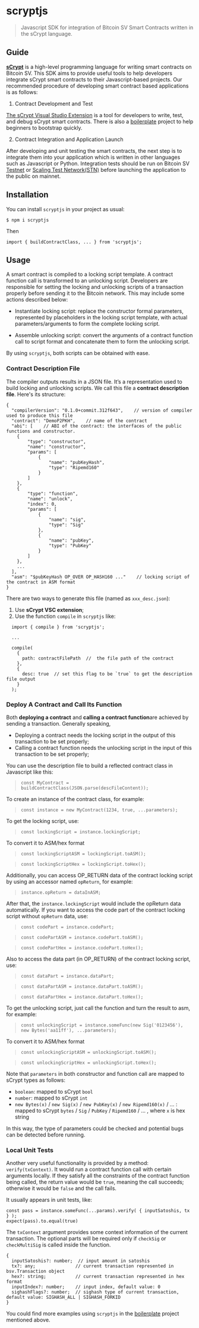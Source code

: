 # scryptjs

> Javascript SDK for integration of Bitcoin SV Smart Contracts written in the sCrypt language.

## Guide

[**sCrypt**](https://scryptdoc.readthedocs.io) is a high-level programming language for writing smart contracts on Bitcoin SV. This SDK aims to provide useful tools to help developers integrate sCrypt smart contracts to their Javascript-based projects. Our recommended procedure of developing smart contract based applications is as follows:

1. Contract Development and Test

[The sCrypt Visual Studio Extension](https://marketplace.visualstudio.com/items?itemName=bsv-scrypt.sCrypt) is a tool for developers to write, test, and debug sCrypt smart contracts. There is also a [boilerplate](https://github.com/scrypt-sv/boilerplate) project to help beginners to bootstrap quickly.

2. Contract Integration and Application Launch

After developing and unit testing the smart contracts, the next step is to integrate them into your application which is written in other languages such as Javascript or Python. Integration tests should be run on Bitcoin SV [Testnet](https://test.whatsonchain.com/) or [Scaling Test Network(STN)](https://bitcoinscaling.io/) before launching the application to the public on mainnet.

## Installation

You can install `scryptjs` in your project as usual:

```
$ npm i scryptjs
```

Then

```
import { buildContractClass, ... } from 'scryptjs';
```

## Usage

A smart contract is compiled to a locking script template. A contract function call is transformed to an unlocking script. Developers are responsible for setting the locking and unlocking scripts of a transaction properly before sending it to the Bitcoin network. This may include some actions described below:

* Instantiate locking script: replace the constructor formal parameters, represented by placeholders in the locking script template, with actual parameters/arguments to form the complete locking script.

* Assemble unlocking script: convert the arguments of a contract function call to script format and concatenate them to form the unlocking script.

By using `scryptjs`, both scripts can be obtained with ease.

### Contract Description File

The compiler outputs results in a JSON file. It’s a representation used to build locking and unlocking scripts. We call this file a **contract description file**. Here's its structure:

```
{
  "compilerVersion": "0.1.0+commit.312f643",    // version of compiler used to produce this file
  "contract": "DemoP2PKH",    // name of the contract
  "abi": [    // ABI of the contract: the interfaces of the public functions and constructor.
    {
        "type": "constructor",
        "name": "constructor",
        "params": [
            {
                "name": "pubKeyHash",
                "type": "Ripemd160"
            }
        ]
    },
    {
        "type": "function",
        "name": "unlock",
        "index": 0,
        "params": [
            {
                "name": "sig",
                "type": "Sig"
            },
            {
                "name": "pubKey",
                "type": "PubKey"
            }
        ]
    },
    ...
  ],
  "asm": "$pubKeyHash OP_OVER OP_HASH160 ..."    // locking script of the contract in ASM format
}
```

There are two ways to generate this file (named as `xxx_desc.json`):

1. Use **sCrypt VSC extension**;
2. Use the function `compile` in `scryptjs` like:

> 
```
  import { compile } from 'scryptjs';
  
  ...
  
  compile( 
    { 
      path: contractFilePath  //  the file path of the contract
    }, 
    {
      desc: true  // set this flag to be `true` to get the description file output
    }
  );
```

### Deploy A Contract and Call Its Function

Both **deploying a contract** and **calling a contract function**are achieved by sending a transaction. Generally speaking,

* Deploying a contract needs the locking script in the output of this transaction to be set properly;
* Calling a contract function needs the unlocking script in the input of this transaction to be set properly;

You can use the description file to build a reflected contract class in Javascript like this:

> `const MyContract = buildContractClass(JSON.parse(descFileContent));`

To create an instance of the contract class, for example:

> `const instance = new MyContract(1234, true, ...parameters);`

To get the locking script, use:

> `const lockingScript = instance.lockingScript;`

To convert it to ASM/hex format

> `const lockingScriptASM = lockingScript.toASM();`

> `const lockingScriptHex = lockingScript.toHex();`

Additionally, you can access OP_RETURN data of the contract locking script by using an accessor named `opReturn`, for example:

> `instance.opReturn = dataInASM;`

After that, the `instance.lockingScript` would include the opReturn data automatically. If you want to access the code part of the contract locking script without `opReturn` data, use:

> `const codePart = instance.codePart;`

> `const codePartASM = instance.codePart.toASM();`

> `const codePartHex = instance.codePart.toHex();`

Also to access the data part (in OP_RETURN) of the contract locking script, use:

> `const dataPart = instance.dataPart;`

> `const dataPartASM = instance.dataPart.toASM();`

> `const dataPartHex = instance.dataPart.toHex();`

To get the unlocking script, just call the function and turn the result to asm, for example:

> `const unlockingScript = instance.someFunc(new Sig('0123456'), new Bytes('aa11ff'), ...parameters);`

To convert it to ASM/hex format

> `const unlockingScriptASM = unlockingScript.toASM();`

> `const unlockingScriptHex = unlockingScript.toHex();`

Note that `parameters` in both constructor and function call are mapped to sCrypt types as follows:

* `boolean`: mapped to sCrypt `bool`
* `number`: mapped to sCrypt `int`
* `new Bytes(x)` / `new Sig(x)` / `new PubKey(x)` / `new Ripemd160(x)` / … : mapped to sCrypt `bytes` / `Sig` / `PubKey` / `Ripemd160` / … , where `x` is hex string

In this way, the type of parameters could be checked and potential bugs can be detected before running.
### Local Unit Tests

Another very useful functionality is provided by a method: `verify(txContext)`. It would run a contract function call with certain arguments locally. If they satisfy all the constraints of the contract function being called, the return value would be `true`, meaning the call succeeds; otherwise it would be `false` and the call fails.

It usually appears in unit tests, like:

```
const pass = instance.someFunc(...params).verify( { inputSatoshis, tx } );
expect(pass).to.equal(true)
```

The `txContext` argument provides some context information of the current transaction. The optional parts will be required only if `checkSig` or `checkMultiSig` is called inside the function.

```
{
  inputSatoshis?: number;  // input amount in satoshis
  tx?: any;               // current transaction represented in bsv.Transaction object
  hex?: string;           // current transaction represented in hex format
  inputIndex?: number;    // input index, default value: 0
  sighashFlags?: number;  // sighash type of current transaction, default value: SIGHASH_ALL | SIGHASH_FORKID
}
```

You could find more examples using `scryptjs` in the [boilerplate](https://github.com/scrypt-sv/boilerplate) project mentioned above.

